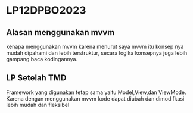 # LP12DPBO2023

## Alasan menggunakan mvvm
kenapa menggunakan mvvm karena menurut saya mvvm itu konsep nya mudah dipahami dan lebih terstruktur, secara logika konsepnya juga lebih gampang baca kodingannya.

## LP Setelah TMD
Framework yang digunakan tetap sama yaitu Model,View,dan ViewMode. Karena dengan menggunakan mvvm kode dapat diubah dan dimodifkasi lebih mudah dan fleksibel
